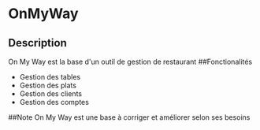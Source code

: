 # OnMyWay
## Description
On My Way est la base d'un outil de gestion de restaurant
##Fonctionalités
- Gestion des tables
- Gestion des plats
- Gestion des clients
- Gestion des comptes

##Note
On My Way est une base à corriger et améliorer selon ses besoins

